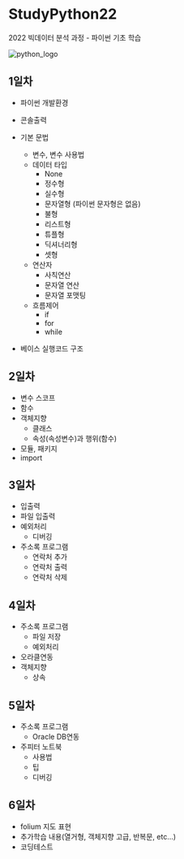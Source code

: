 # StudyPython22
2022 빅데이터 분석 과정 - 파이썬 기초 학습

![python_logo](https://user-images.githubusercontent.com/104615410/167456751-df2bf6b3-d75f-4f76-a642-620bb9bb640e.png)

## 1일차
- 파이썬 개발환경
- 콘솔출력
- 기본 문법
    - 변수, 변수 사용법
    - 데이터 타입
        - None
        - 정수형
        - 실수형
        - 문자열형 (파이썬 문자형은 없음)
        - 불형
        - 리스트형
        - 튜플형
        - 딕셔너리형
        - 셋형
    - 연산자
        - 사칙연산
        - 문자열 연산
        - 문자열 포맷팅
    - 흐름제어
        - if
        - for
        - while

- 베이스 실행코드 구조

## 2일차
- 변수 스코프
- 함수
- 객체지향
    - 클래스
    - 속성(속성변수)과 행위(함수)
- 모듈, 패키지
- import

## 3일차
- 입출력
- 파일 입출력
- 예외처리
    - 디버깅
- 주소록 프로그램
    - 연락처 추가
    - 연락처 출력
    - 연락처 삭제

## 4일차
- 주소록 프로그램
    - 파일 저장
    - 예외처리
- 오라클연동
- 객체지향
    - 상속

## 5일차
- 주소록 프로그램
    - Oracle DB연동
- 주피터 노트북
    - 사용법
    - 팁
    - 디버깅

## 6일차
- folium 지도 표현
- 추가학습 내용(열거형, 객체지향 고급, 반복문, etc...)
- 코딩테스트
